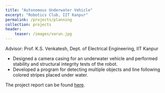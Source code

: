 ```yaml
---
title: "Autonomous Underwater Vehicle"
excerpt: "Robotics Club, IIT Kanpur"
permalink: /projects/planning
collection: projects
header:
    teaser: /images/varun.jpg
---
```



Advisor: Prof. K.S. Venkatesh, Dept. of Electrical Engineering, IIT Kanpur
* Designed a camera casing for an underwater vehicle and performed stability and structural integrity tests of the robot.
* Developed a program for detecting multiple objects and line following colored stripes placed under water.


The project report can be found <a href="/files/auv.pdf">here</a>.